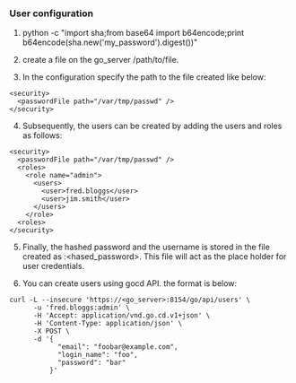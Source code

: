 
### User configuration
1. python -c "import sha;from base64 import b64encode;print b64encode(sha.new('my_password').digest())"

2. create a file on the go_server /path/to/file.

3. In the configuration specify the path to the file created like below:

```
<security>
  <passwordFile path="/var/tmp/passwd" />
</security>
```

4. Subsequently, the users can be created by adding the users and roles as follows:

```
<security>
  <passwordFile path="/var/tmp/passwd" />
  <roles>
    <role name="admin">
      <users>
        <user>fred.bloggs</user>
        <user>jim.smith</user>
      </users>
    </role>
  <roles>
</security>
```

5. Finally, the hashed password and the username is stored in the file created as <username>:<hased_password>.
This file will act as the place holder for user credentials.

6. You can create users using gocd API. the format is below:

```
curl -L --insecure 'https://<go_server>:8154/go/api/users' \
      -u 'fred.bloggs:admin' \
      -H 'Accept: application/vnd.go.cd.v1+json' \
      -H 'Content-Type: application/json' \
      -X POST \
      -d '{
            "email": "foobar@example.com",
            "login_name": "foo",
            "password": "bar"
          }'

```
